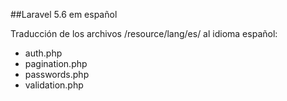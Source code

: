 ##Laravel 5.6 em español

Traducción de los archivos /resource/lang/es/ al idioma español:

- auth.php
- pagination.php
- passwords.php
- validation.php

